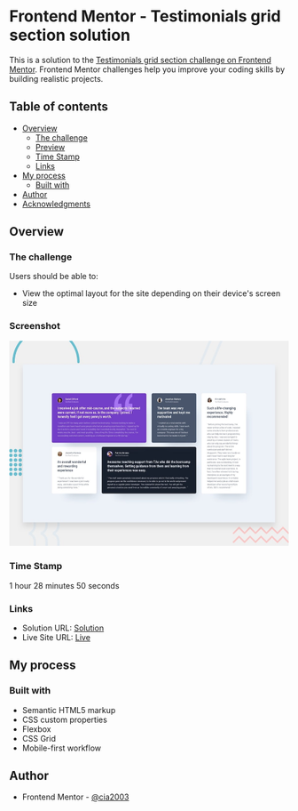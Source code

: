 # Frontend Mentor - Testimonials grid section solution

This is a solution to the [Testimonials grid section challenge on Frontend Mentor](https://www.frontendmentor.io/challenges/testimonials-grid-section-Nnw6J7Un7). Frontend Mentor challenges help you improve your coding skills by building realistic projects. 

## Table of contents

- [Overview](#overview)
  - [The challenge](#the-challenge)
  - [Preview](#screenshot)
  - [Time Stamp](#time-stamp)
  - [Links](#links)
- [My process](#my-process)
  - [Built with](#built-with)
- [Author](#author)
- [Acknowledgments](#acknowledgments)

## Overview

### The challenge

Users should be able to:

- View the optimal layout for the site depending on their device's screen size

### Screenshot

![](preview.jpg)

### Time Stamp
1 hour 28 minutes 50 seconds

### Links

- Solution URL: [Solution](https://github.com/cia2003/fm-testimonial-grid-section)
- Live Site URL: [Live](https://cia2003.github.io/fm-testimonial-grid-section/)

## My process

### Built with

- Semantic HTML5 markup
- CSS custom properties
- Flexbox
- CSS Grid
- Mobile-first workflow

## Author

- Frontend Mentor - [@cia2003](https://www.frontendmentor.io/profile/cia2003)